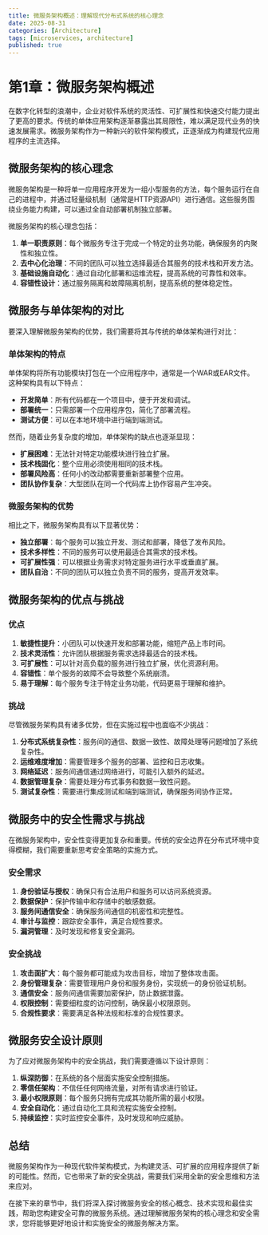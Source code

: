 ```yaml
---
title: 微服务架构概述：理解现代分布式系统的核心理念
date: 2025-08-31
categories: [Architecture]
tags: [microservices, architecture]
published: true
---
```


# 第1章：微服务架构概述

在数字化转型的浪潮中，企业对软件系统的灵活性、可扩展性和快速交付能力提出了更高的要求。传统的单体应用架构逐渐暴露出其局限性，难以满足现代业务的快速发展需求。微服务架构作为一种新兴的软件架构模式，正逐渐成为构建现代应用程序的主流选择。

## 微服务架构的核心理念

微服务架构是一种将单一应用程序开发为一组小型服务的方法，每个服务运行在自己的进程中，并通过轻量级机制（通常是HTTP资源API）进行通信。这些服务围绕业务能力构建，可以通过全自动部署机制独立部署。

微服务架构的核心理念包括：

1. **单一职责原则**：每个微服务专注于完成一个特定的业务功能，确保服务的内聚性和独立性。
2. **去中心化治理**：不同的团队可以独立选择最适合其服务的技术栈和开发方法。
3. **基础设施自动化**：通过自动化部署和运维流程，提高系统的可靠性和效率。
4. **容错性设计**：通过服务隔离和故障隔离机制，提高系统的整体稳定性。

## 微服务与单体架构的对比

要深入理解微服务架构的优势，我们需要将其与传统的单体架构进行对比：

### 单体架构的特点

单体架构将所有功能模块打包在一个应用程序中，通常是一个WAR或EAR文件。这种架构具有以下特点：

- **开发简单**：所有代码都在一个项目中，便于开发和调试。
- **部署统一**：只需部署一个应用程序包，简化了部署流程。
- **测试方便**：可以在本地环境中进行端到端测试。

然而，随着业务复杂度的增加，单体架构的缺点也逐渐显现：

- **扩展困难**：无法针对特定功能模块进行独立扩展。
- **技术栈固化**：整个应用必须使用相同的技术栈。
- **部署风险高**：任何小的改动都需要重新部署整个应用。
- **团队协作复杂**：大型团队在同一个代码库上协作容易产生冲突。

### 微服务架构的优势

相比之下，微服务架构具有以下显著优势：

- **独立部署**：每个服务可以独立开发、测试和部署，降低了发布风险。
- **技术多样性**：不同的服务可以使用最适合其需求的技术栈。
- **可扩展性强**：可以根据业务需求对特定服务进行水平或垂直扩展。
- **团队自治**：不同的团队可以独立负责不同的服务，提高开发效率。

## 微服务架构的优点与挑战

### 优点

1. **敏捷性提升**：小团队可以快速开发和部署功能，缩短产品上市时间。
2. **技术灵活性**：允许团队根据服务需求选择最适合的技术栈。
3. **可扩展性**：可以针对高负载的服务进行独立扩展，优化资源利用。
4. **容错性**：单个服务的故障不会导致整个系统崩溃。
5. **易于理解**：每个服务专注于特定业务功能，代码更易于理解和维护。

### 挑战

尽管微服务架构具有诸多优势，但在实施过程中也面临不少挑战：

1. **分布式系统复杂性**：服务间的通信、数据一致性、故障处理等问题增加了系统复杂性。
2. **运维难度增加**：需要管理多个服务的部署、监控和日志收集。
3. **网络延迟**：服务间通信通过网络进行，可能引入额外的延迟。
4. **数据管理复杂**：需要处理分布式事务和数据一致性问题。
5. **测试复杂性**：需要进行集成测试和端到端测试，确保服务间协作正常。

## 微服务中的安全性需求与挑战

在微服务架构中，安全性变得更加复杂和重要。传统的安全边界在分布式环境中变得模糊，我们需要重新思考安全策略的实施方式。

### 安全需求

1. **身份验证与授权**：确保只有合法用户和服务可以访问系统资源。
2. **数据保护**：保护传输中和存储中的敏感数据。
3. **服务间通信安全**：确保服务间通信的机密性和完整性。
4. **审计与监控**：跟踪安全事件，满足合规性要求。
5. **漏洞管理**：及时发现和修复安全漏洞。

### 安全挑战

1. **攻击面扩大**：每个服务都可能成为攻击目标，增加了整体攻击面。
2. **身份管理复杂**：需要管理用户身份和服务身份，实现统一的身份验证机制。
3. **通信安全**：服务间通信需要加密保护，防止数据泄露。
4. **权限控制**：需要细粒度的访问控制，确保最小权限原则。
5. **合规性要求**：需要满足各种法规和标准的合规性要求。

## 微服务安全设计原则

为了应对微服务架构中的安全挑战，我们需要遵循以下设计原则：

1. **纵深防御**：在系统的各个层面实施安全控制措施。
2. **零信任架构**：不信任任何网络流量，对所有请求进行验证。
3. **最小权限原则**：每个服务只拥有完成其功能所需的最小权限。
4. **安全自动化**：通过自动化工具和流程实施安全控制。
5. **持续监控**：实时监控安全事件，及时发现和响应威胁。

## 总结

微服务架构作为一种现代软件架构模式，为构建灵活、可扩展的应用程序提供了新的可能性。然而，它也带来了新的安全挑战，需要我们采用全新的安全思维和方法来应对。

在接下来的章节中，我们将深入探讨微服务安全的核心概念、技术实现和最佳实践，帮助您构建安全可靠的微服务系统。通过理解微服务架构的核心理念和安全需求，您将能够更好地设计和实施安全的微服务解决方案。